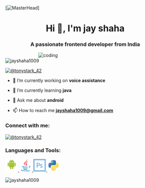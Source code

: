 [![MasterHead](https://1.bp.blogspot.com/-7A4WynwLsMw/XbBpCXG8fHI/AAAAAAAAMt4/uOa1bpLskYgrwGbllhSu2SDj_Mig8SXJQCLcBGAsYHQ/s1600/2000_600px.gif)]
<h1 align="center">Hi 👋, I'm jay shaha</h1>
<h3 align="center">A passionate frontend developer from India</h3>
<img align="right" alt="coding" width="400"src = "https://camo.githubusercontent.com/e20822b4282c07ffd010cd05f855a6561d3b62358ca9e607e4901288dd748fcb/68747470733a2f2f63646e2e6472696262626c652e636f6d2f75736572732f323133313939332f73637265656e73686f74732f343934383733362f74686f75676874776f726b732d6769665f6472696262626c652e676966">
<p align="left"> <img src="https://komarev.com/ghpvc/?username=jayshaha1009&label=Profile%20views&color=0e75b6&style=flat" alt="jayshaha1009" /> </p>

<p align="left"> <a href="https://twitter.com/@tonystark_42" target="blank"><img src="https://img.shields.io/twitter/follow/@tonystark_42?logo=twitter&style=for-the-badge" alt="@tonystark_42" /></a> </p>

- 🔭 I’m currently working on **voice assistance**

- 🌱 I’m currently learning **java**

- 💬 Ask me about **android**

- 📫 How to reach me **jayshaha1009@gmail.com**

<h3 align="left">Connect with me:</h3>
<p align="left">
<a href="https://twitter.com/@tonystark_42" target="blank"><img align="center" src="https://raw.githubusercontent.com/rahuldkjain/github-profile-readme-generator/master/src/images/icons/Social/twitter.svg" alt="@tonystark_42" height="30" width="40" /></a>
</p>

<h3 align="left">Languages and Tools:</h3>
<p align="left"> <a href="https://developer.android.com" target="_blank" rel="noreferrer"> <img src="https://raw.githubusercontent.com/devicons/devicon/master/icons/android/android-original-wordmark.svg" alt="android" width="40" height="40"/> </a> <a href="https://www.java.com" target="_blank" rel="noreferrer"> <img src="https://raw.githubusercontent.com/devicons/devicon/master/icons/java/java-original.svg" alt="java" width="40" height="40"/> </a> <a href="https://www.photoshop.com/en" target="_blank" rel="noreferrer"> <img src="https://raw.githubusercontent.com/devicons/devicon/master/icons/photoshop/photoshop-line.svg" alt="photoshop" width="40" height="40"/> </a> <a href="https://www.python.org" target="_blank" rel="noreferrer"> <img src="https://raw.githubusercontent.com/devicons/devicon/master/icons/python/python-original.svg" alt="python" width="40" height="40"/> </a> </p>




<p><img align="center" src="https://github-readme-streak-stats.herokuapp.com/?user=jayshaha1009&" alt="jayshaha1009" /></p>
